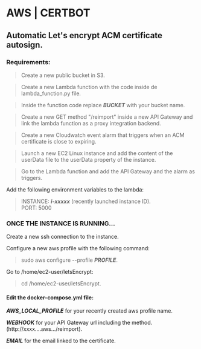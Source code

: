 <h1>AWS | CERTBOT</h1>

<h2>Automatic Let's encrypt ACM certificate autosign.</h2>

<h3>Requirements:</h3>

> Create a new public bucket in S3.

> Create a new Lambda function with the code inside de lambda_function.py file.

> Inside the function code replace ***BUCKET*** with your bucket name.

> Create a new GET method "/reimport" inside a new API Gateway and link the lambda function as a proxy integration backend.

> Create a new Cloudwatch event alarm that triggers when an ACM certificate is close to expiring.

> Launch a new EC2 Linux instance and add the content of the userData file to the userData property of the instance.

> Go to the Lambda function and add the API Gateway and the alarm as triggers.

Add the following environment variables to the lambda:

> INSTANCE: ***i-xxxxx*** (recently launched instance ID).\
> PORT:     5000

<h3>ONCE THE INSTANCE IS RUNNING...</h3>

Create a new ssh connection to the instance.

Configure a new aws profile with the following command:

> sudo aws configure --profile ***PROFILE***.

Go to /home/ec2-user/letsEncrypt:

> cd /home/ec2-user/letsEncrypt.

<h4>Edit the docker-compose.yml file:</h4>

***AWS_LOCAL_PROFILE*** for your recently created aws profile name.

***WEBHOOK*** for your API Gateway url including the method. (http://xxxx....aws.../reimport).

***EMAIL*** for the email linked to the certificate.


